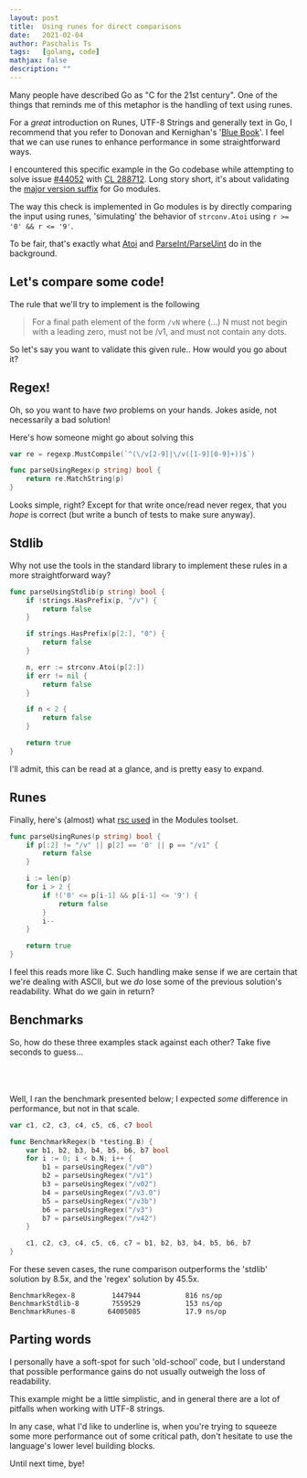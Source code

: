 ```yaml
---
layout: post
title:  Using runes for direct comparisons
date:   2021-02-04
author: Paschalis Ts
tags:   [golang, code]
mathjax: false
description: ""
---
```


Many people have described Go as "C for the 21st century". One of the things that reminds me of this metaphor is the handling of text using runes.

For a *great* introduction on Runes, UTF-8 Strings and generally text in Go, I recommend that you refer to Donovan and Kernighan's '[Blue Book](https://www.amazon.com/Programming-Language-Addison-Wesley-Professional-Computing/dp/0134190440)'. I feel that we can use runes to enhance performance in some straightforward ways.

I encountered this specific example in the Go codebase while attempting to solve issue [#44052](https://github.com/golang/go/issues/44052) with [CL 288712](https://go-review.googlesource.com/c/go/+/288712/). Long story short, it's about validating the [major version suffix](https://golang.org/ref/mod#go-mod-file-ident) for Go modules. 

The way this check is implemented in Go modules is by directly comparing the input using runes, 'simulating' the behavior of `strconv.Atoi` using `r >= '0' && r <= '9'`. 

To be fair, that's exactly what [Atoi](https://golang.org/src/strconv/atoi.go?s=5658:5690#L214) and [ParseInt/ParseUint](https://golang.org/src/strconv/atoi.go?s=5658:5690#L214) do in the background.

## Let's compare some code!

The rule that we'll try to implement is the following

> For a final path element of the form `/vN` where (...) N must not begin with a leading zero, must not be /v1, and must not contain any dots. 

So let's say you want to validate this given rule.. How would you go about it?

## Regex!
Oh, so you want to have *two* problems on your hands. Jokes aside, not necessarily a bad solution! 

Here's how someone might go about solving this
```go
var re = regexp.MustCompile(`^(\/v[2-9]|\/v([1-9][0-9]+))$`)

func parseUsingRegex(p string) bool {
    return re.MatchString(p)
}
```

Looks simple, right? Except for that write once/read never regex, that you *hope* is correct (but write a bunch of tests to make sure anyway).

## Stdlib
Why not use the tools in the standard library to implement these rules in a more straightforward way?

```go
func parseUsingStdlib(p string) bool {
    if !strings.HasPrefix(p, "/v") {
        return false
    }

    if strings.HasPrefix(p[2:], "0") {
        return false
    }

    n, err := strconv.Atoi(p[2:])
    if err != nil {
        return false
    }

    if n < 2 {
        return false
    }

    return true
}
```

I'll admit, this can be read at a glance, and is pretty easy to expand.

## Runes
Finally, here's (almost) what [rsc used](https://github.com/golang/mod/commit/5d307ac8d37c05b4a8ce233dfc138f2bc5783c7b) in the Modules toolset.

```go
func parseUsingRunes(p string) bool {
    if p[:2] != "/v" || p[2] == '0' || p == "/v1" {
        return false
    }

    i := len(p)
    for i > 2 {
        if !('0' <= p[i-1] && p[i-1] <= '9') {
            return false
        }
        i--
    }

    return true
}
```

I feel this reads more like C. Such handling make sense if we are certain that we're dealing with ASCII, but we *do* lose some of the previous solution's readability. What do we gain in return?

## Benchmarks

So, how do these three examples stack against each other? Take five seconds to guess...
<br>
<br>
<br>
<br>

Well, I ran the benchmark presented below; I expected *some* difference in performance, but not in that scale.

```go
var c1, c2, c3, c4, c5, c6, c7 bool

func BenchmarkRegex(b *testing.B) {
    var b1, b2, b3, b4, b5, b6, b7 bool
    for i := 0; i < b.N; i++ {
        b1 = parseUsingRegex("/v0")
        b2 = parseUsingRegex("/v1")
        b3 = parseUsingRegex("/v02")
        b4 = parseUsingRegex("/v3.0")
        b5 = parseUsingRegex("/v3b")
        b6 = parseUsingRegex("/v3")
        b7 = parseUsingRegex("/v42")
    }

    c1, c2, c3, c4, c5, c6, c7 = b1, b2, b3, b4, b5, b6, b7
}
```

For these seven cases, the rune comparison outperforms the 'stdlib' solution by 8.5x, and the 'regex' solution by 45.5x.

```
BenchmarkRegex-8    	 1447944	       816 ns/op
BenchmarkStdlib-8   	 7559529	       153 ns/op
BenchmarkRunes-8    	64005085	       17.9 ns/op
```


## Parting words
I personally have a soft-spot for such 'old-school' code, but I understand that possible performance gains do not usually outweigh the loss of readability.

This example might be a little simplistic, and in general there are a lot of pitfalls when working with UTF-8 strings. 

In any case, what I'd like to underline is, when you're trying to squeeze some more performance out of some critical path, don't hesitate to use the language's lower level building blocks.

Until next time, bye!